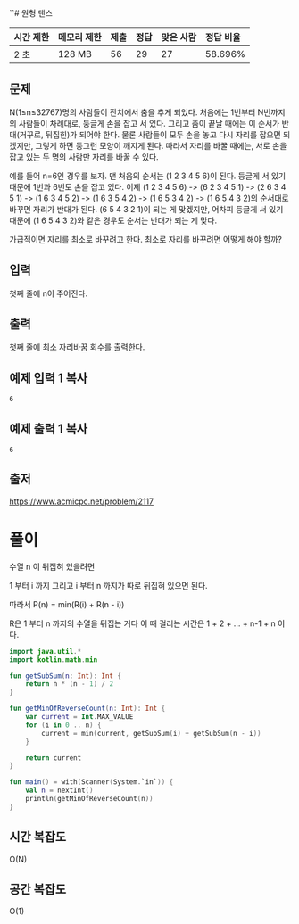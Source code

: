 ``# 원형 댄스 

| 시간 제한 | 메모리 제한 | 제출 | 정답 | 맞은 사람 | 정답 비율 |
| :-------- | :---------- | :--- | :--- | :-------- | :-------- |
| 2 초      | 128 MB      | 56   | 29   | 27        | 58.696%   |

## 문제

N(1≤n≤32767)명의 사람들이 잔치에서 춤을 추게 되었다. 처음에는 1번부터 N번까지의 사람들이 차례대로, 둥글게 손을 잡고 서 있다. 그리고 춤이 끝날 때에는 이 순서가 반대(거꾸로, 뒤집힌)가 되어야 한다. 물론 사람들이 모두 손을 놓고 다시 자리를 잡으면 되겠지만, 그렇게 하면 둥그런 모양이 깨지게 된다. 따라서 자리를 바꿀 때에는, 서로 손을 잡고 있는 두 명의 사람만 자리를 바꿀 수 있다.

예를 들어 n=6인 경우를 보자. 맨 처음의 순서는 (1 2 3 4 5 6)이 된다. 둥글게 서 있기 때문에 1번과 6번도 손을 잡고 있다. 이제 (1 2 3 4 5 6) -> (6 2 3 4 5 1) -> (2 6 3 4 5 1) -> (1 6 3 4 5 2) -> (1 6 3 5 4 2) -> (1 6 5 3 4 2) -> (1 6 5 4 3 2)의 순서대로 바꾸면 자리가 반대가 된다. (6 5 4 3 2 1)이 되는 게 맞겠지만, 어차피 둥글게 서 있기 때문에 (1 6 5 4 3 2)와 같은 경우도 순서는 반대가 되는 게 맞다.

가급적이면 자리를 최소로 바꾸려고 한다. 최소로 자리를 바꾸려면 어떻게 해야 할까?

## 입력

첫째 줄에 n이 주어진다.

## 출력

첫째 줄에 최소 자리바꿈 회수를 출력한다.

## 예제 입력 1 복사

```
6
```

## 예제 출력 1 복사

```
6
```



## 출저

https://www.acmicpc.net/problem/2117



# 풀이

수열 n 이 뒤집혀 있을려면

1 부터 i 까지 그리고 i 부터 n 까지가 따로 뒤집혀 있으면 된다.

따라서 P(n) = min(R(i) + R(n - i))

R은 1 부터 n 까지의 수열을 뒤집는 거다 이 때 걸리는 시간은 1 + 2 + ... + n-1 + n 이다.



```kotlin
import java.util.*
import kotlin.math.min

fun getSubSum(n: Int): Int {
    return n * (n - 1) / 2
}

fun getMinOfReverseCount(n: Int): Int {
    var current = Int.MAX_VALUE
    for (i in 0 .. n) {
        current = min(current, getSubSum(i) + getSubSum(n - i))
    }

    return current
}

fun main() = with(Scanner(System.`in`)) {
    val n = nextInt()
    println(getMinOfReverseCount(n))
}
```



## 시간 복잡도

O(N)



## 공간 복잡도

O(1)

